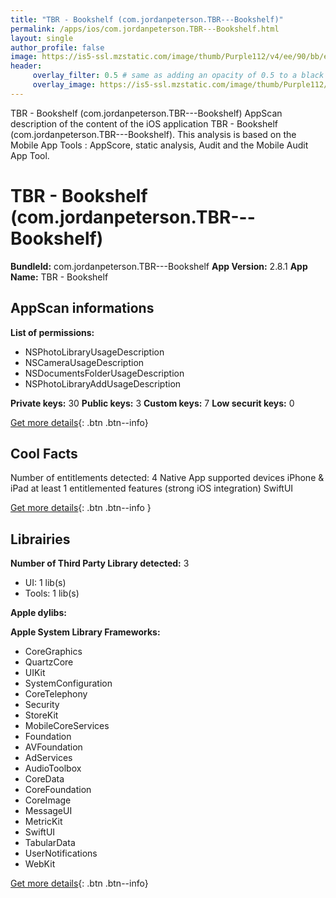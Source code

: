 ```yaml
---
title: "TBR - Bookshelf (com.jordanpeterson.TBR---Bookshelf)"
permalink: /apps/ios/com.jordanpeterson.TBR---Bookshelf.html
layout: single
author_profile: false
image: https://is5-ssl.mzstatic.com/image/thumb/Purple112/v4/ee/90/bb/ee90bbcb-9577-8212-2fb4-ab1d92ed2e0d/AppIcon-0-1x_U007emarketing-0-7-0-85-220.png/512x512bb.jpg
header: 
     overlay_filter: 0.5 # same as adding an opacity of 0.5 to a black background
     overlay_image: https://is5-ssl.mzstatic.com/image/thumb/Purple112/v4/ee/90/bb/ee90bbcb-9577-8212-2fb4-ab1d92ed2e0d/AppIcon-0-1x_U007emarketing-0-7-0-85-220.png/512x512bb.jpg
---
```

TBR - Bookshelf (com.jordanpeterson.TBR---Bookshelf) AppScan description of the content of the iOS application TBR - Bookshelf (com.jordanpeterson.TBR---Bookshelf). This analysis is based on the Mobile App Tools : AppScore, static analysis, Audit and the Mobile Audit App Tool.

# TBR - Bookshelf (com.jordanpeterson.TBR---Bookshelf)

**BundleId:** com.jordanpeterson.TBR---Bookshelf
**App Version:** 2.8.1
**App Name:** TBR - Bookshelf


## AppScan informations 

**List of permissions:** 
- NSPhotoLibraryUsageDescription
- NSCameraUsageDescription
- NSDocumentsFolderUsageDescription
- NSPhotoLibraryAddUsageDescription
  
  
**Private keys:** 30
**Public keys:** 3
**Custom keys:** 7
**Low securit keys:** 0
  
[Get more details](/pricing.html){: .btn .btn--info}

## Cool Facts

Number of entitlements detected: 4
Native App
supported devices iPhone & iPad
at least 1 entitlemented features (strong iOS integration)
SwiftUI
  
[Get more details](/pricing.html){: .btn .btn--info }

## Librairies 
**Number of Third Party Library detected:** 3
- UI: 1 lib(s)
- Tools: 1 lib(s)


**Apple dylibs:**


**Apple System Library Frameworks:**
- CoreGraphics
- QuartzCore
- UIKit
- SystemConfiguration
- CoreTelephony
- Security
- StoreKit
- MobileCoreServices
- Foundation
- AVFoundation
- AdServices
- AudioToolbox
- CoreData
- CoreFoundation
- CoreImage
- MessageUI
- MetricKit
- SwiftUI
- TabularData
- UserNotifications
- WebKit


  
[Get more details](/pricing.html){: .btn .btn--info}

